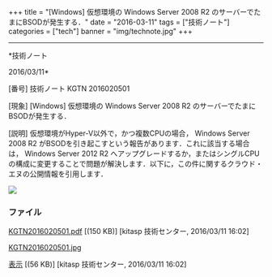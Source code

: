 ﻿+++
title = "[Windows] 仮想環境の Windows Server 2008 R2 のサーバーでたまにBSODが発生する．"
date = "2016-03-11"
tags = ["技術ノート"]
categories = ["tech"]
banner = "img/technote.jpg"
+++

-----------------------------------------------------------------------------------------------------------------------------

*技術ノート

2016/03/11*


[番号]
技術ノート KGTN 2016020501

[現象]
[Windows] 仮想環境の Windows Server 2008 R2
のサーバーでたまにBSODが発生する．

[説明]
仮想環境がHyper-V以外で，かつ複数CPUの場合， Windows Server 2008 R2
がBSODを引き起こすという報告があります．これに該当する場合は， Windows
Server 2012 R2
へアップグレードするか，またはシングルCPUの構成に変更することで問題が解決します．以下に，この件に関するクラウド・エヌの公開情報を引用します．

![](http://techreport.kitasp.net/attachments/download/2503/KGTN2016020501.jpg)


### ファイル

 
 


[KGTN2016020501.pdf](http://techreport.kitasp.net/attachments/download/2502/KGTN2016020501.pdf)
 [(150 KB)] [kitasp 技術センター, 2016/03/11
16:02]

[KGTN2016020501.jpg](http://techreport.kitasp.net/attachments/download/2503/KGTN2016020501.jpg)

[表示](http://techreport.kitasp.net/attachments/2503/KGTN2016020501.jpg "表示")
 [(56 KB)] [kitasp 技術センター, 2016/03/11
16:02]


 


 


